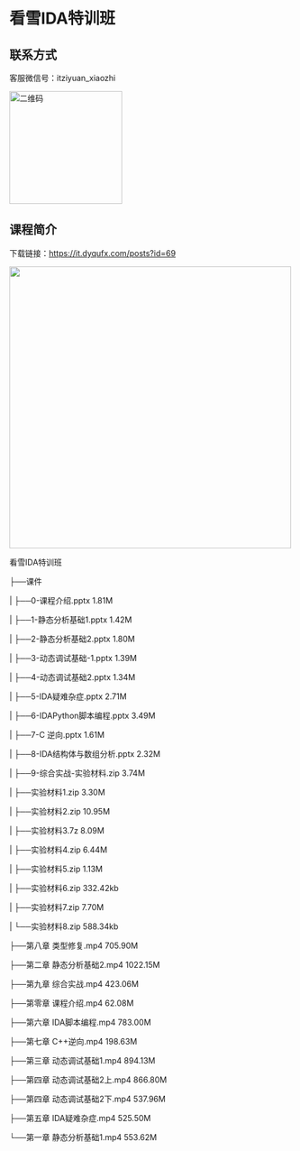 # 看雪IDA特训班

## 联系方式

客服微信号：itziyuan_xiaozhi

<img src="https://ziyuanyun.oss-cn-guangzhou.aliyuncs.com/common/20240614073449/666b82192834a.jpg" width="200" height="200" alt="二维码">

## 课程简介

下载链接：https://it.dyqufx.com/posts?id=69

<img src="https://ziyuanyun.oss-cn-guangzhou.aliyuncs.com/yun/20240515151550/66446126b80c8.jpg" width="500" alt="">

  看雪IDA特训班



 ├──课件

 | ├──0-课程介绍.pptx 1.81M

 | ├──1-静态分析基础1.pptx 1.42M

 | ├──2-静态分析基础2.pptx 1.80M

 | ├──3-动态调试基础-1.pptx 1.39M

 | ├──4-动态调试基础2.pptx 1.34M

 | ├──5-IDA疑难杂症.pptx 2.71M

 | ├──6-IDAPython脚本编程.pptx 3.49M

 | ├──7-C 逆向.pptx 1.61M

 | ├──8-IDA结构体与数组分析.pptx 2.32M

 | ├──9-综合实战-实验材料.zip 3.74M

 | ├──实验材料1.zip 3.30M

 | ├──实验材料2.zip 10.95M

 | ├──实验材料3.7z 8.09M

 | ├──实验材料4.zip 6.44M

 | ├──实验材料5.zip 1.13M

 | ├──实验材料6.zip 332.42kb

 | ├──实验材料7.zip 7.70M

 | └──实验材料8.zip 588.34kb

 ├──第八章 类型修复.mp4 705.90M

 ├──第二章 静态分析基础2.mp4 1022.15M

 ├──第九章 综合实战.mp4 423.06M

 ├──第零章 课程介绍.mp4 62.08M

 ├──第六章 IDA脚本编程.mp4 783.00M

 ├──第七章 C++逆向.mp4 198.63M

 ├──第三章 动态调试基础1.mp4 894.13M

 ├──第四章 动态调试基础2上.mp4 866.80M

 ├──第四章 动态调试基础2下.mp4 537.96M

 ├──第五章 IDA疑难杂症.mp4 525.50M

 └──第一章 静态分析基础1.mp4 553.62M

  